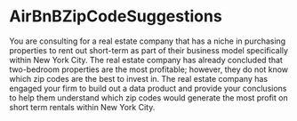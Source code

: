 # AirBnBZipCodeSuggestions
You are consulting for a real estate company that has a niche in purchasing properties to rent out short-term as part of their business model specifically within New York City. The real estate company has already concluded that two-bedroom properties are the most profitable; however, they do not know which zip codes are the best to invest in.  The real estate company has engaged your firm to build out a data product and provide your conclusions to help them understand which zip codes would generate the most profit on short term rentals within New York City.
